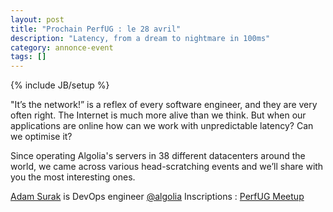 ```yaml
---
layout: post
title: "Prochain PerfUG : le 28 avril"
description: "Latency, from a dream to nightmare in 100ms"
category: annonce-event
tags: []
---
```

{% include JB/setup %}

"It’s the network!” is a reflex of every software engineer, and they are very often right. The Internet is much more alive than we think. But when our applications are online how can we work with unpredictable latency? Can we optimise it? 
<!-- more -->

Since operating Algolia's servers in 38 different datacenters around the world, we came across various head-scratching events and we’ll share with you the most interesting ones.

[Adam Surak](https://twitter.com/AdamSurak) is DevOps engineer [@algolia](www.algolia.com)
Inscriptions : [PerfUG Meetup](http://www.meetup.com/fr-FR/PerfUG/events/230324443/)
